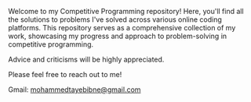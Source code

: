 Welcome to my Competitive Programming repository! Here, you'll find all the solutions to problems I've solved across various online coding platforms. This repository serves as a comprehensive collection of my work, showcasing my progress and approach to problem-solving in competitive programming.

Advice and criticisms will be highly appreciated.

Please feel free to reach out to me! 

Gmail: mohammedtayebibne@gmail.com
